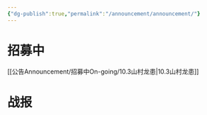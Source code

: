 ```yaml
---
{"dg-publish":true,"permalink":"/announcement/announcement/"}
---
```


# 招募中
[[公告Announcement/招募中On-going/10.3山村龙患\|10.3山村龙患]]

# 战报
